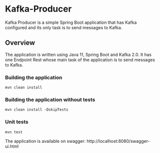 # Kafka-Producer
Kafka Producer is a simple Spring Boot application that has Kafka configured and its only task is to send messages to Kafka. 

## Overview
The application is written using Java 11, Spring Boot and Kafka 2.0. It has one Endpoint Rest whose main task of the application is to send messages to Kafka.

### Building the application
```
mvn clean install 
```

### Building the application without tests
```
mvn clean install -DskipTests
```

### Unit tests
```
mvn test
```

The application is available on swagger:
 http://localhost:8080/swagger-ui.html